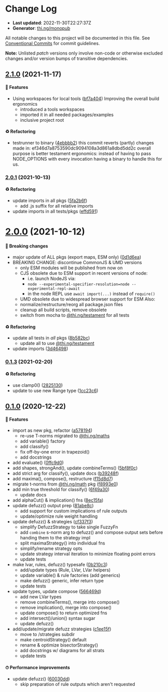 # Change Log

- **Last updated**: 2022-11-30T22:27:37Z
- **Generator**: [thi.ng/monopub](https://thi.ng/monopub)

All notable changes to this project will be documented in this file.
See [Conventional Commits](https://conventionalcommits.org/) for commit guidelines.

**Note:** Unlisted _patch_ versions only involve non-code or otherwise excluded changes
and/or version bumps of transitive dependencies.

## [2.1.0](https://github.com/thi-ng/umbrella/tree/@thi.ng/fuzzy@2.1.0) (2021-11-17)

#### 🚀 Features

- Using workspaces for local tools ([bf7a404](https://github.com/thi-ng/umbrella/commit/bf7a404))
  Improving the overall build ergonomics
  - introduced a tools workspaces
  - imported it in all needed packages/examples
  - inclusive project root

#### ♻️ Refactoring

- testrunner to binary ([4ebbbb2](https://github.com/thi-ng/umbrella/commit/4ebbbb2))
  this commit reverts (partly) changes made in:
  ef346d7a8753590dc9094108a3d861a8dbd5dd2c
  overall purpose is better testament ergonomics:
  instead of having to pass NODE_OPTIONS with every invocation
  having a binary to handle this for us.

### [2.0.1](https://github.com/thi-ng/umbrella/tree/@thi.ng/fuzzy@2.0.1) (2021-10-13)

#### ♻️ Refactoring

- update imports in all pkgs ([5fa2b6f](https://github.com/thi-ng/umbrella/commit/5fa2b6f))
  - add .js suffix for all relative imports
- update imports in all tests/pkgs ([effd591](https://github.com/thi-ng/umbrella/commit/effd591))

# [2.0.0](https://github.com/thi-ng/umbrella/tree/@thi.ng/fuzzy@2.0.0) (2021-10-12)

#### 🛑 Breaking changes

- major update of ALL pkgs (export maps, ESM only) ([0d1d6ea](https://github.com/thi-ng/umbrella/commit/0d1d6ea))
- BREAKING CHANGE: discontinue CommonJS & UMD versions
  - only ESM modules will be published from now on
  - CJS obsolete due to ESM support in recent versions of node:
    - i.e. launch NodeJS via:
    - `node --experimental-specifier-resolution=node --experimental-repl-await`
    - in the node REPL use `await import(...)` instead of `require()`
  - UMD obsolete due to widespread browser support for ESM
  Also:
  - normalize/restructure/reorg all package.json files
  - cleanup all build scripts, remove obsolete
  - switch from mocha to [@thi.ng/testament](https://github.com/thi-ng/umbrella/tree/main/packages/testament) for all tests

#### ♻️ Refactoring

- update all tests in _all_ pkgs ([8b582bc](https://github.com/thi-ng/umbrella/commit/8b582bc))
  - update all to use [@thi.ng/testament](https://github.com/thi-ng/umbrella/tree/main/packages/testament)
- update imports ([3d46498](https://github.com/thi-ng/umbrella/commit/3d46498))

### [0.1.3](https://github.com/thi-ng/umbrella/tree/@thi.ng/fuzzy@0.1.3) (2021-02-20)

#### ♻️ Refactoring

- use clamp0() ([2825130](https://github.com/thi-ng/umbrella/commit/2825130))
- update to use new Range type ([1cc23c6](https://github.com/thi-ng/umbrella/commit/1cc23c6))

## [0.1.0](https://github.com/thi-ng/umbrella/tree/@thi.ng/fuzzy@0.1.0) (2020-12-22)

#### 🚀 Features

- import as new pkg, refactor ([a578194](https://github.com/thi-ng/umbrella/commit/a578194))
  - re-use T-norms migrated to [@thi.ng/maths](https://github.com/thi-ng/umbrella/tree/main/packages/maths)
  - add variable() factory
  - add classify()
  - fix off-by-one error in trapezoid()
  - add docstrings
- add evaluate() ([0ffc9d0](https://github.com/thi-ng/umbrella/commit/0ffc9d0))
- add shapes, strongAnd(), update combineTerms() ([5bf8f0c](https://github.com/thi-ng/umbrella/commit/5bf8f0c))
- add strict arg for classify(), update docs ([b39248f](https://github.com/thi-ng/umbrella/commit/b39248f))
- add maxima(), compose(), restructure ([f15d8d7](https://github.com/thi-ng/umbrella/commit/f15d8d7))
- migrate t-norms from [@thi.ng/math](https://github.com/thi-ng/umbrella/tree/main/packages/math) pkg ([f8993e0](https://github.com/thi-ng/umbrella/commit/f8993e0))
- add min true threshold for classify() ([6f49a30](https://github.com/thi-ng/umbrella/commit/6f49a30))
  - update docs
- add alphaCut() & implication() fns ([8ec15fa](https://github.com/thi-ng/umbrella/commit/8ec15fa))
- update defuzz() output prep ([81abe8c](https://github.com/thi-ng/umbrella/commit/81abe8c))
  - add support for custom implications of rule outputs
  - update/optimize rule weight handling
- update defuzz() & strategies ([cf337f3](https://github.com/thi-ng/umbrella/commit/cf337f3))
  - simplify DefuzzStrategy to take single FuzzyFn
  - add `combine` s-norm arg to defuzz() and compose output sets before
    handing them to the strategy impl
  - split maximaStrategy() into individual fns
  - simplify/rename strategy opts
  - update strategy interval iteration to minimize floating point errors
  - update tests
- make lvar, rules, defuzz() typesafe ([0b210c3](https://github.com/thi-ng/umbrella/commit/0b210c3))
  - add/update types (Rule, LVar, LVar helpers)
  - update variable() & rule factories (add generics)
  - make defuzz() generic, infer return type
  - update tests
- update types, update compose ([566469d](https://github.com/thi-ng/umbrella/commit/566469d))
  - add new LVar types
  - remove combineTerms(), merge into compose()
  - remove implication(), merge into compose()
  - update compose() to return optimized fns
  - add intersect()/union() syntax sugar
  - update defuzz()
- add/update/migrate defuzz strategies ([c1ee15f](https://github.com/thi-ng/umbrella/commit/c1ee15f))
  - move to /strategies subdir
  - make centroidStrategy() default
  - rename & optimize bisectorStrategy()
  - add docstrings w/ diagrams for all strats
  - update tests

#### ⏱ Performance improvements

- update defuzz() ([60030dd](https://github.com/thi-ng/umbrella/commit/60030dd))
  - skip preparation of rule outputs which aren't requested
